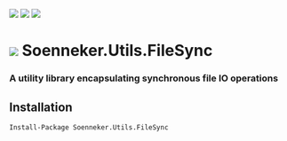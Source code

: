 [![](https://img.shields.io/nuget/v/Soenneker.Utils.FileSync.svg?style=for-the-badge)](https://www.nuget.org/packages/Soenneker.Utils.FileSync/)
[![](https://img.shields.io/github/actions/workflow/status/soenneker/soenneker.utils.filesync/publish.yml?style=for-the-badge)](https://github.com/soenneker/soenneker.utils.filesync/actions/workflows/publish.yml)
[![](https://img.shields.io/nuget/dt/Soenneker.Utils.FileSync.svg?style=for-the-badge)](https://www.nuget.org/packages/Soenneker.Utils.FileSync/)

# ![](https://user-images.githubusercontent.com/4441470/224455560-91ed3ee7-f510-4041-a8d2-3fc093025112.png) Soenneker.Utils.FileSync
### A utility library encapsulating synchronous file IO operations

## Installation

```
Install-Package Soenneker.Utils.FileSync
```